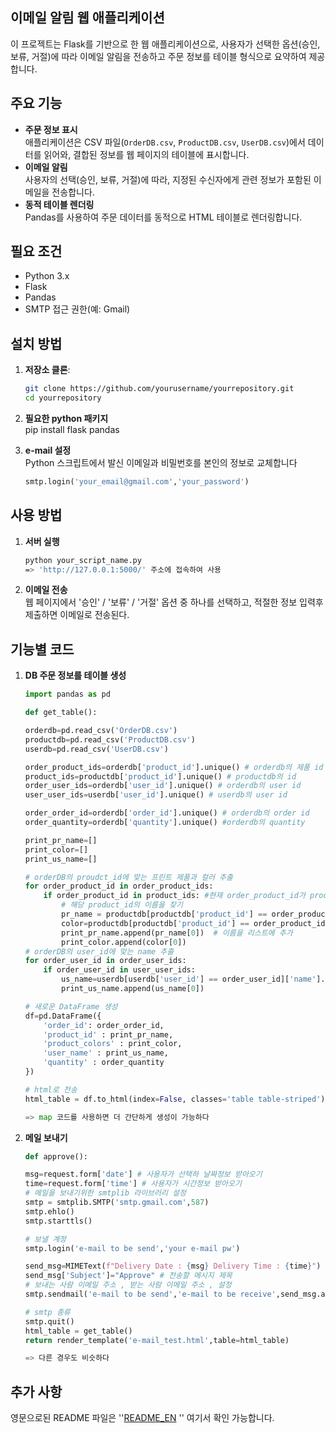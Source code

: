 ## 이메일 알림 웹 애플리케이션

이 프로젝트는 Flask를 기반으로 한 웹 애플리케이션으로, 사용자가 선택한 옵션(승인, 보류, 거절)에 따라 이메일 알림을 전송하고 주문 정보를 테이블 형식으로 요약하여 제공합니다.

## 주요 기능

- **주문 정보 표시** <br>
    애플리케이션은 CSV 파일(`OrderDB.csv`, `ProductDB.csv`, `UserDB.csv`)에서 데이터를 읽어와, 결합된 정보를 웹 페이지의 테이블에 표시합니다.
- **이메일 알림** <br>
    사용자의 선택(승인, 보류, 거절)에 따라, 지정된 수신자에게 관련 정보가 포함된 이메일을 전송합니다.
- **동적 테이블 렌더링** <br>
     Pandas를 사용하여 주문 데이터를 동적으로 HTML 테이블로 렌더링합니다.

## 필요 조건

- Python 3.x
- Flask
- Pandas
- SMTP 접근 권한(예: Gmail)

## 설치 방법

1. **저장소 클론**:
   ```bash
   git clone https://github.com/yourusername/yourrepository.git
   cd yourrepository

2. **필요한 python 패키지** <br>
    pip install flask pandas

3. **e-mail 설정** <br>
    Python 스크립트에서 발신 이메일과 비밀번호를 본인의 정보로 교체합니다
    ```python
    smtp.login('your_email@gmail.com','your_password')

## 사용 방법

1. **서버 실행**
    ```bash
    python your_script_name.py
    => 'http://127.0.0.1:5000/' 주소에 접속하여 사용

2. **이메일 전송** <br>
    웹 페이지에서 '승인' / '보류' / '거절' 옵션 중 하나를 선택하고, 적절한 정보 입력후 제출하면 이메일로 전송된다.

## 기능별 코드

1. **DB 주문 정보를 테이블 생성**
    ```python
    import pandas as pd

    def get_table():

    orderdb=pd.read_csv('OrderDB.csv')
    productdb=pd.read_csv('ProductDB.csv')
    userdb=pd.read_csv('UserDB.csv')

    order_product_ids=orderdb['product_id'].unique() # orderdb의 제품 id
    product_ids=productdb['product_id'].unique() # productdb의 id
    order_user_ids=orderdb['user_id'].unique() # orderdb의 user id
    user_user_ids=userdb['user_id'].unique() # userdb의 user id

    order_order_id=orderdb['order_id'].unique() # orderdb의 order id
    order_quantity=orderdb['quantity'].unique() #orderdb의 quantity

    print_pr_name=[]
    print_color=[]
    print_us_name=[]

    # orderDB의 proudct_id에 맞는 프린트 제품과 컬러 추출
    for order_product_id in order_product_ids:
        if order_product_id in product_ids: #현재 order_product_id가 product_ids 배열에 있는지 확인합니다.
            # 해당 product_id의 이름을 찾기
            pr_name = productdb[productdb['product_id'] == order_product_id]['name'].values
            color=productdb[productdb['product_id'] == order_product_id]['color'].values
            print_pr_name.append(pr_name[0])  # 이름을 리스트에 추가
            print_color.append(color[0])
    # orderDB의 user_id에 맞는 name 추출
    for order_user_id in order_user_ids:
        if order_user_id in user_user_ids:
            us_name=userdb[userdb['user_id'] == order_user_id]['name'].values
            print_us_name.append(us_name[0])
    
    # 새로운 DataFrame 생성
    df=pd.DataFrame({
        'order_id': order_order_id,
        'product_id' : print_pr_name,
        'product_colors' : print_color,
        'user_name' : print_us_name,
        'quantity' : order_quantity
    })

    # html로 전송
    html_table = df.to_html(index=False, classes='table table-striped')
    
    => map 코드를 사용하면 더 간단하게 생성이 가능하다 

2. **메일 보내기**
    ```python
    def approve(): 

    msg=request.form['date'] # 사용자가 선택하 날짜정보 받아오기
    time=request.form['time'] # 사용자가 시간정보 받아오기
    # 메일을 보내기위한 smtplib 라이브러리 설정 
    smtp = smtplib.SMTP('smtp.gmail.com',587)
    smtp.ehlo()
    smtp.starttls()

    # 보낼 계정
    smtp.login('e-mail to be send','your e-mail pw')

    send_msg=MIMEText(f"Delivery Date : {msg} Delivery Time : {time}") # 전송할 메시지 내용
    send_msg['Subject']="Approve" # 전송할 메시지 제목 
    # 보내는 사람 이메일 주소 , 받는 사람 이메일 주소 , 설정 
    smtp.sendmail('e-mail to be send','e-mail to be receive',send_msg.as_string())
    
    # smtp 종류
    smtp.quit()
    html_table = get_table()
    return render_template('e-mail_test.html',table=html_table)

    => 다른 경우도 비슷하다 

## 추가 사항
영문으로된 README 파일은 ''[README_EN](https://github.com/leedaeun31/automatic-e-mail-system/blob/min/README.md) '' 여기서 확인 가능합니다.
